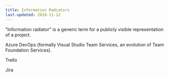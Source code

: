 ```yaml
---
title: Information Radiators
last-updated: 2018-11-12
---
```


"Information radiator" is a generic term for a publicly visible representation of a project.

Azure DevOps (formally Visual Studio Team Services, an evolution of Team Foundation Services).

Trello

Jira